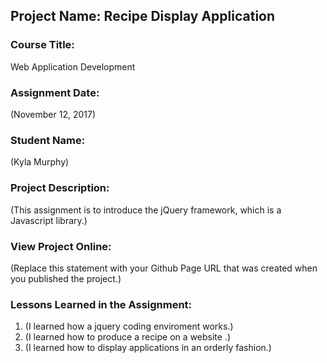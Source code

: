 ## Project Name:  Recipe Display Application

### Course Title:
Web Application Development

### Assignment Date:  
(November 12, 2017)

### Student Name:  
(Kyla Murphy)

### Project Description:
(This assignment is to introduce the jQuery framework, which is a Javascript library.)

### View Project Online:
(Replace this statement with your Github Page URL that was created when you 
 published the project.)

### Lessons Learned in the Assignment:
1. (I learned how a jquery coding enviroment works.)
2. (I learned how to produce a recipe on a website .)
3. (I learned how to display applications in an orderly fashion.)

